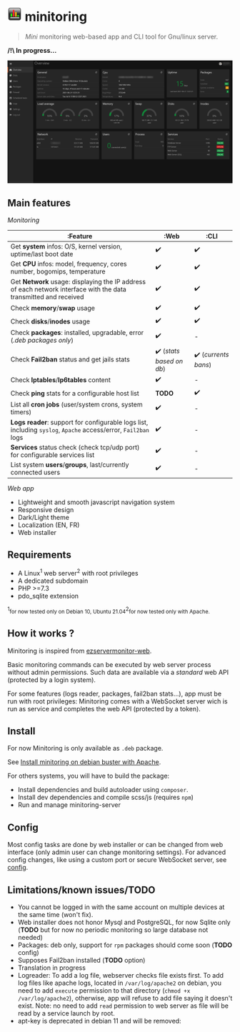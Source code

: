 # ![logo](/public/assets/img/favicon-32x32.png) minitoring

> *Mini* monitoring web-based app and CLI tool for Gnu/linux server. 

**/!\ In progress...** 

![preview_dark](/doc/img/overview_dark.png)

## Main features

*Monitoring*

:Feature | :Web   | :CLI
----    |---    |---
Get **system** infos: O/S, kernel version, uptime/last boot date | ✔️| ✔️ |
Get **CPU** infos: model, frequency, cores number, bogomips, temperature | ✔️| ✔️ |
Get **Network** usage: displaying the IP address of each network interface with the data transmitted and received | ✔️| ✔️ |
Check **memory**/**swap** usage | ✔️| ✔️ |
Check **disks**/**inodes** usage  | ✔️| ✔️ |
Check **packages**: installed, upgradable, error (*.deb packages only*) | ✔️| - |
Check **Fail2ban** status and get jails stats | ✔️ (*stats based on db*)| ✔️ (*currents bans*)|
Check **Iptables**/**Ip6tables** content | ✔️| - |
Check **ping** stats for a configurable host list  | **TODO** | ✔️ |
List all **cron jobs** (user/system crons, system timers) | ✔️| - |
**Logs reader**: support for configurable logs list, including `syslog`, `Apache` access/error, `Fail2ban` logs | ✔️| - |
**Services** status check (check tcp/udp port) for configurable services list | ✔️| - |
List system **users**/**groups**, last/currently connected users | ✔️| - |

*Web app*
- Lightweight and smooth javascript navigation system
- Responsive design
- Dark/Light theme
- Localization (EN, FR)
- Web installer


## Requirements
- A Linux<sup>1</sup> web server<sup>2</sup> with root privileges
- A dedicated subdomain 
- PHP >=7.3
- pdo_sqlite extension

<sup>1</sup><small>for now tested only on Debian 10, Ubuntu 21.04</small><sup>2</sup><small>for now tested only with Apache.</small>

## How it works ?
Minitoring is inspired from [ezservermonitor-web](https://github.com/shevabam/ezservermonitor-web). 

Basic monitoring commands can be executed by web server process without admin permissions. Such data are available via a *standard* web API (protected by a login system). 

For some features (logs reader, packages, fail2ban stats...), app must be run with root privileges: Minitoring comes with a WebSocket server wich is run as service and completes the web API (protected by a token). 


## Install
For now Minitoring is only available as `.deb` package. 

See [Install minitoring on debian buster with Apache](/doc/install.md).

For others systems, you will have to build the package:
- Install dependencies and build autoloader using `composer`.
- Install dev dependencies and compile scss/js (requires `npm`)
- Run and manage minitoring-server


## Config
Most config tasks are done by web installer or can be changed from web interface (only admin user can change monitoring settings). For advanced config changes, like using a custom port or secure WebSocket server, see [config](/doc/config.md). 


## Limitations/known issues/TODO
- You cannot be logged in with the same account on multiple devices at the same time (won't fix). 
- Web installer does not honor Mysql and PostgreSQL, for now Sqlite only (**TODO** but for now no periodic monitoring so large database not needed)
- Packages: deb only, support for `rpm` packages should come soon (**TODO** config)
- Supposes Fail2ban installed (**TODO** option)
- Translation in progress
- Logreader: To add a log file, webserver checks file exists first. To add log files like apache logs, located in `/var/log/apache2` on debian, you need to add `execute` permission to that directory (`chmod +x /var/log/apache2`), otherwise, app will refuse to add file saying it doesn't exist. Note: no need to add `read` permission to web server as file will be read by a service launch by root.
- apt-key is deprecated in debian 11 and will be removed:  
